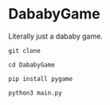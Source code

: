 # DababyGame
Literally just a dababy game.

```
git clone 
```
```
cd DababyGame
```
```
pip install pygame
```
```
python3 main.py
```



